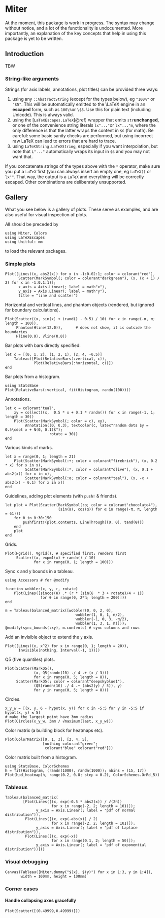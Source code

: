 # Miter

At the moment, this package is work in progress. The syntax may change without notice, and a lot of the functionality is undocumented. More importantly, an explanation of the key concepts that help in using this package is yet to be written.

## Introduction

TBW

### String-like arguments

Strings (for axis labels, annotations, plot titles) can be provided three ways:

1. using any `::AbstractString` (except for the types below), eg `"100%"` or `"$5"`. This will be automatically emitted to the \LaTeX engine in an **escaped** form, such as `100\%`or `\$5`. Use this for plain text (including Unicode). This is always valid.
2. using the [`LaTeXEscapes.LaTeX`]@ref) wrapper that emits `str`**unchanged**, or one of the convenience string literals `lx"..."`or `lx"..."m`, where the only difference is that the latter wraps the content in `$`s (for math). Be careful: some basic sanity checks are performed, but using incorrect raw LaTeX can lead to errors that are hard to trace.
3. using `LaTeXString.LaTeXString`, especially if you want interpolation, but note that `L"..."` automatically wraps its input in `$`s and you may not want that.

If you concatenate strings of the types above with the `*` operator, make sure you put a `LaTeX` first (you can always insert an empty one, eg `LaTeX()` or `lx""`. That way, the output is a `LaTeX` and everything will be correctly escaped. Other combinations are deliberately unsupported.

## Gallery

What you see below is a gallery of plots. These serve as examples, and are also useful for visual inspection of plots.

All should be preceded by

```@example all
using Miter, Colors
using LaTeXEscapes
using Unitful: mm
```
to load the relevant packages.

### Simple plots

```@example all
Plot([Lines((x, abs2(x)) for x in -1:0.02:1; color = colorant"red"),
      Scatter(MarkSymbol(; color = colorant"darkgreen"), (x, (x + 1) / 2) for x in -1:0.1:1)];
      x_axis = Axis.Linear(; label = math"x"),
      y_axis = Axis.Linear(; label = math"y"),
      title = "line and scatter")
```

Horizontal and vertical lines, and phantom objects (rendered, but ignored for boundary calculations).

```@example all
Plot(Scatter((x, sin(x) + (rand() - 0.5) / 10) for x in range(-π, π; length = 100)),
     Phantom(Hline(12.0)),      # does not show, it is outside the boundaries
     Hline(0.0), Vline(0.0))
```

Bar plots with bars directly specified.

```@example all
let c = [(0, 1, 2), (1, 2, 1), (2, 4, -0.5)]
    Tableau([Plot(RelativeBars(:vertical, c)),
             Plot(RelativeBars(:horizontal, c))])
end
```

Bar plots from a histogram.
```@example all
using StatsBase
Plot(RelativeBars(:vertical, fit(Histogram, randn(100))))
```

Annotations.

```@example all
let c = colorant"teal",
    xy = collect((x,  0.5 * x + 0.1 * randn()) for x in range(-1, 1; length = 30))
    Plot(Scatter(MarkSymbol(; color = c), xy),
         Annotation((0, 0.3), textcolor(c, latex"random dots $y = 0.5\cdot x + N(0, 0.1)$");
                    rotate = 30))
end
```

Various kinds of marks.

```@example all
let x = range(0, 1; length = 21)
    Plot(Scatter(MarkSymbol(:+; color = colorant"firebrick"), (x, 0.2 * x) for x in x),
         Scatter(MarkSymbol(:*, color = colorant"olive"), (x, 0.1 + abs2(x)) for x in x),
         Scatter(MarkSymbol(:o; color = colorant"teal"), (x, -x + abs2(x) - 0.1) for x in x))
end
```

Guidelines, adding plot elements (with `push!` & friends).

```@example all
let plot = Plot(Scatter(MarkSymbol(:o; color = colorant"chocolate4"),
                        (sin(α), cos(α)) for α in range(-π, π, length = 61)))
    for θ in 0:30:150
        pushfirst!(plot.contents, LineThrough((0, 0), tand(θ)))
    end
    plot
end
```

Grids.

```@example all
Plot(Hgrid(), Vgrid(), # specified first; renders first
     Scatter((x, expm1(x) + randn() / 10)
             for x in range(0, 1; length = 100)))
```

Sync x and y bounds in a tableau.

```@example all
using Accessors # for @modify

function wobbler(x, y, r, rotate)
    Plot(Lines([sincos(θ) .* (r * (sin(θ  * 3 + rotate)/4 + 1))
                for θ in range(0, 2*π; length = 200)]))
end

m = Tableau(balanced_matrix([wobbler(0, 0, 2, 0),
                                wobbler(1, 0, 1, π/2),
                                wobbler(-1, 0, 3, -π/2),
                                wobbler(1, 3, 1, π)]));
@modify(sync_bounds(:xy), m.contents) # sync columns and rows
```

Add an invisible object to extend the `y` axis.

```@example all
Plot([Lines((x, x^2) for x in range(0, 1; length = 20)),
      Invisible(nothing, Interval(-1, 1))])
```

Q5 (five quantiles) plots.

```@example all
Plot(Scatter(MarkQ5(),
             (x, Q5(randn(10) ./ 4 .+ (x / 3)))
             for x in range(0, 5; length = 8)),
     Scatter(MarkQ5(; color = colorant"deepskyblue1"),
             (Q5(randn(10) ./ 4 .+ (abs2(y) / 5)), y)
             for y in range(0, 5; length = 8)))
```

Circles.

```@example all
x_y_w = [(x, y, 6 - hypot(x, y)) for x in -5:5 for y in -5:5 if hypot(x, y) ≤ 5]
# make the largest point have 3mm radius
Plot(Circles(x_y_w, 3mm / √maximum(last, x_y_w)))
```

Color matrix (a building block for heatmaps etc).

```@example all
Plot(ColorMatrix([0, 1, 3], [2, 4, 5],
                 [nothing colorant"green";
                  colorant"blue" colorant"red"]))
```

Color matrix built from a histogram.

```@example all
using StatsBase, ColorSchemes
h = fit(Histogram, (randn(1000), randn(1000)); nbins = (15, 17))
Plot(hpd_heatmap(h, range(0.2, 0.8; step = 0.2), ColorSchemes.OrRd_5))
```

### Tableaus

```@example all
Tableau(balanced_matrix(
        [Plot(Lines([(x, exp(-0.5 * abs2(x)) / √(2π))
                     for x in range(-2, 2; length = 101)]);
              y_axis = Axis.Linear(; label = "pdf of normal distribution")),
         Plot(Lines([(x, exp(-abs(x)) / 2)
                     for x in range(-2, 2; length = 101)]);
              y_axis = Axis.Linear(; label = "pdf of Laplace distribution")),
         Plot(Lines([(x, exp(-x))
                     for x in range(0.1, 2; length = 50)]);
              y_axis = Axis.Linear(; label = "pdf of exponential distribution"))]))
```

### Visual debugging

```@example all
Canvas(Tableau([Miter.dummy("$(x), $(y)") for x in 1:3, y in 1:4]),
       width = 100mm, height = 100mm)
```

### Corner cases

#### Handle collapsing axes gracefully

```@example all
Plot(Scatter([(0.49999,0.49999)]))
```
